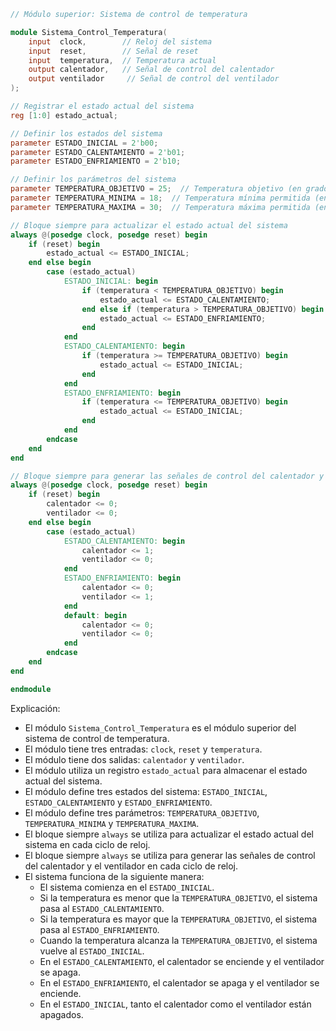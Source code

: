 ```verilog
// Módulo superior: Sistema de control de temperatura

module Sistema_Control_Temperatura(
    input  clock,        // Reloj del sistema
    input  reset,        // Señal de reset
    input  temperatura,  // Temperatura actual
    output calentador,   // Señal de control del calentador
    output ventilador     // Señal de control del ventilador
);

// Registrar el estado actual del sistema
reg [1:0] estado_actual;

// Definir los estados del sistema
parameter ESTADO_INICIAL = 2'b00;
parameter ESTADO_CALENTAMIENTO = 2'b01;
parameter ESTADO_ENFRIAMIENTO = 2'b10;

// Definir los parámetros del sistema
parameter TEMPERATURA_OBJETIVO = 25;  // Temperatura objetivo (en grados Celsius)
parameter TEMPERATURA_MINIMA = 18;  // Temperatura mínima permitida (en grados Celsius)
parameter TEMPERATURA_MAXIMA = 30;  // Temperatura máxima permitida (en grados Celsius)

// Bloque siempre para actualizar el estado actual del sistema
always @(posedge clock, posedge reset) begin
    if (reset) begin
        estado_actual <= ESTADO_INICIAL;
    end else begin
        case (estado_actual)
            ESTADO_INICIAL: begin
                if (temperatura < TEMPERATURA_OBJETIVO) begin
                    estado_actual <= ESTADO_CALENTAMIENTO;
                end else if (temperatura > TEMPERATURA_OBJETIVO) begin
                    estado_actual <= ESTADO_ENFRIAMIENTO;
                end
            end
            ESTADO_CALENTAMIENTO: begin
                if (temperatura >= TEMPERATURA_OBJETIVO) begin
                    estado_actual <= ESTADO_INICIAL;
                end
            end
            ESTADO_ENFRIAMIENTO: begin
                if (temperatura <= TEMPERATURA_OBJETIVO) begin
                    estado_actual <= ESTADO_INICIAL;
                end
            end
        endcase
    end
end

// Bloque siempre para generar las señales de control del calentador y el ventilador
always @(posedge clock, posedge reset) begin
    if (reset) begin
        calentador <= 0;
        ventilador <= 0;
    end else begin
        case (estado_actual)
            ESTADO_CALENTAMIENTO: begin
                calentador <= 1;
                ventilador <= 0;
            end
            ESTADO_ENFRIAMIENTO: begin
                calentador <= 0;
                ventilador <= 1;
            end
            default: begin
                calentador <= 0;
                ventilador <= 0;
            end
        endcase
    end
end

endmodule
```

Explicación:

* El módulo `Sistema_Control_Temperatura` es el módulo superior del sistema de control de temperatura.
* El módulo tiene tres entradas: `clock`, `reset` y `temperatura`.
* El módulo tiene dos salidas: `calentador` y `ventilador`.
* El módulo utiliza un registro `estado_actual` para almacenar el estado actual del sistema.
* El módulo define tres estados del sistema: `ESTADO_INICIAL`, `ESTADO_CALENTAMIENTO` y `ESTADO_ENFRIAMIENTO`.
* El módulo define tres parámetros: `TEMPERATURA_OBJETIVO`, `TEMPERATURA_MINIMA` y `TEMPERATURA_MAXIMA`.
* El bloque siempre `always` se utiliza para actualizar el estado actual del sistema en cada ciclo de reloj.
* El bloque siempre `always` se utiliza para generar las señales de control del calentador y el ventilador en cada ciclo de reloj.
* El sistema funciona de la siguiente manera:
    * El sistema comienza en el `ESTADO_INICIAL`.
    * Si la temperatura es menor que la `TEMPERATURA_OBJETIVO`, el sistema pasa al `ESTADO_CALENTAMIENTO`.
    * Si la temperatura es mayor que la `TEMPERATURA_OBJETIVO`, el sistema pasa al `ESTADO_ENFRIAMIENTO`.
    * Cuando la temperatura alcanza la `TEMPERATURA_OBJETIVO`, el sistema vuelve al `ESTADO_INICIAL`.
    * En el `ESTADO_CALENTAMIENTO`, el calentador se enciende y el ventilador se apaga.
    * En el `ESTADO_ENFRIAMIENTO`, el calentador se apaga y el ventilador se enciende.
    * En el `ESTADO_INICIAL`, tanto el calentador como el ventilador están apagados.